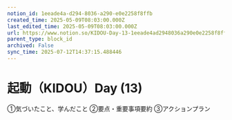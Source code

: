 ```yaml
---
notion_id: 1eeade4a-d294-8036-a290-e0e2258f8ffb
created_time: 2025-05-09T08:03:00.000Z
last_edited_time: 2025-05-09T08:03:00.000Z
url: https://www.notion.so/KIDOU-Day-13-1eeade4ad2948036a290e0e2258f8ffb
parent_type: block_id
archived: False
sync_time: 2025-07-12T14:37:15.488446
---
```


# 起動（KIDOU）Day (13)

①気づいたこと、学んだこと
②要点・重要事項要約
③アクションプラン